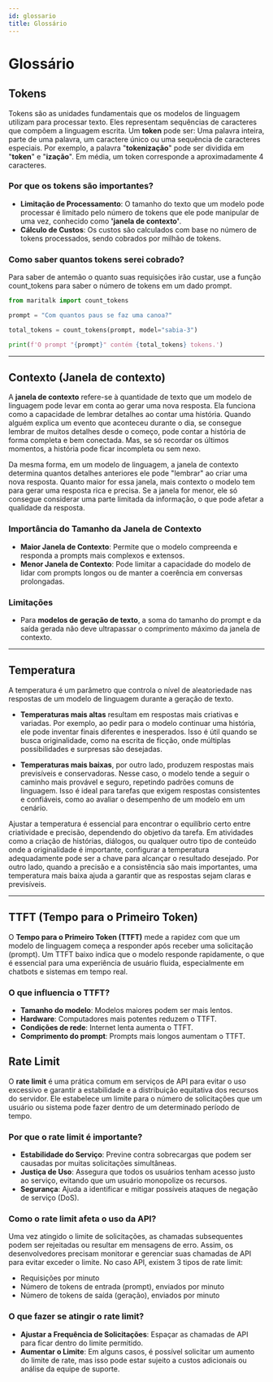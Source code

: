 ```yaml
---
id: glossario
title: Glossário
---
```


# Glossário

## **Tokens**
Tokens são as unidades fundamentais que os modelos de linguagem utilizam para processar texto. Eles representam sequências de caracteres que compõem a linguagem escrita. 
Um **token** pode ser: Uma palavra inteira, parte de uma palavra, um caractere único ou uma sequência de caracteres especiais.
Por exemplo, a palavra "**tokenização**" pode ser dividida em "**token**" e "**ização**". Em média, um token corresponde a aproximadamente 4 caracteres.

### Por que os tokens são importantes?

- **Limitação de Processamento**: O tamanho do texto que um modelo pode processar é limitado pelo número de tokens que ele pode manipular de uma vez, conhecido como **'janela de contexto'**.
- **Cálculo de Custos**: Os custos são calculados com base no número de tokens processados, sendo cobrados por milhão de tokens.


### Como saber quantos tokens serei cobrado?
Para saber de antemão o quanto suas requisições irão custar, use a função count_tokens para saber o número de tokens em um dado prompt.
```python
from maritalk import count_tokens

prompt = "Com quantos paus se faz uma canoa?"

total_tokens = count_tokens(prompt, model="sabia-3")

print(f'O prompt "{prompt}" contém {total_tokens} tokens.')
```

---

## **Contexto (Janela de contexto)**

A **janela de contexto** refere-se à quantidade de texto que um modelo de linguagem pode levar em conta ao gerar uma nova resposta. Ela funciona como a capacidade de lembrar detalhes ao contar uma história. Quando alguém explica um evento que aconteceu durante o dia, se consegue lembrar de muitos detalhes desde o começo, pode contar a história de forma completa e bem conectada. Mas, se só recordar os últimos momentos, a história pode ficar incompleta ou sem nexo.

Da mesma forma, em um modelo de linguagem, a janela de contexto determina quantos detalhes anteriores ele pode "lembrar" ao criar uma nova resposta. Quanto maior for essa janela, mais contexto o modelo tem para gerar uma resposta rica e precisa. Se a janela for menor, ele só consegue considerar uma parte limitada da informação, o que pode afetar a qualidade da resposta.

### Importância do Tamanho da Janela de Contexto

- **Maior Janela de Contexto**: Permite que o modelo compreenda e responda a prompts mais complexos e extensos.
- **Menor Janela de Contexto**: Pode limitar a capacidade do modelo de lidar com prompts longos ou de manter a coerência em conversas prolongadas.

### Limitações

- Para **modelos de geração de texto**, a soma do tamanho do prompt e da saída gerada não deve ultrapassar o comprimento máximo da janela de contexto.

---

## **Temperatura**

A temperatura é um parâmetro que controla o nível de aleatoriedade nas respostas de um modelo de linguagem durante a geração de texto. 

- **Temperaturas mais altas** resultam em respostas mais criativas e variadas. Por exemplo, ao pedir para o modelo continuar uma história, ele pode inventar finais diferentes e inesperados. Isso é útil quando se busca originalidade, como na escrita de ficção, onde múltiplas possibilidades e surpresas são desejadas.

- **Temperaturas mais baixas**, por outro lado, produzem respostas mais previsíveis e conservadoras. Nesse caso, o modelo tende a seguir o caminho mais provável e seguro, repetindo padrões comuns de linguagem. Isso é ideal para tarefas que exigem respostas consistentes e confiáveis, como ao avaliar o desempenho de um modelo em um cenário.

Ajustar a temperatura é essencial para encontrar o equilíbrio certo entre criatividade e precisão, dependendo do objetivo da tarefa. Em atividades como a criação de histórias, diálogos, ou qualquer outro tipo de conteúdo onde a originalidade é importante, configurar a temperatura adequadamente pode ser a chave para alcançar o resultado desejado. Por outro lado, quando a precisão e a consistência são mais importantes, uma temperatura mais baixa ajuda a garantir que as respostas sejam claras e previsíveis.

---

## **TTFT (Tempo para o Primeiro Token)**

O **Tempo para o Primeiro Token (TTFT)** mede a rapidez com que um modelo de linguagem começa a responder após receber uma solicitação (prompt). Um TTFT baixo indica que o modelo responde rapidamente, o que é essencial para uma experiência de usuário fluida, especialmente em chatbots e sistemas em tempo real.

### O que influencia o TTFT?

- **Tamanho do modelo**: Modelos maiores podem ser mais lentos.
- **Hardware**: Computadores mais potentes reduzem o TTFT.
- **Condições de rede**: Internet lenta aumenta o TTFT.
- **Comprimento do prompt**: Prompts mais longos aumentam o TTFT.


## **Rate Limit**

O **rate limit** é uma prática comum em serviços de API para evitar o uso excessivo e garantir a estabilidade e a distribuição equitativa dos recursos do servidor. Ele estabelece um limite para o número de solicitações que um usuário ou sistema pode fazer dentro de um determinado período de tempo.

### Por que o rate limit é importante?

- **Estabilidade do Serviço**: Previne contra sobrecargas que podem ser causadas por muitas solicitações simultâneas.
- **Justiça de Uso**: Assegura que todos os usuários tenham acesso justo ao serviço, evitando que um usuário monopolize os recursos.
- **Segurança**: Ajuda a identificar e mitigar possíveis ataques de negação de serviço (DoS).


### Como o rate limit afeta o uso da API?

Uma vez atingido o limite de solicitações, as chamadas subsequentes podem ser rejeitadas ou resultar em mensagens de erro. Assim, os desenvolvedores precisam monitorar e gerenciar suas chamadas de API para evitar exceder o limite.
 No caso API, existem 3 tipos de rate limit:
- Requisições por minuto 
- Número de tokens de entrada (prompt), enviados por minuto
- Número de tokens de saída (geração), enviados por minuto

### O que fazer se atingir o rate limit?

- **Ajustar a Frequência de Solicitações**: Espaçar as chamadas de API para ficar dentro do limite permitido.
- **Aumentar o Limite**: Em alguns casos, é possível solicitar um aumento do limite de rate, mas isso pode estar sujeito a custos adicionais ou análise da equipe de suporte.

